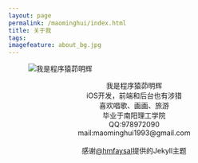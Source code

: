 ```yaml
---
layout: page
permalink: /maominghui/index.html
title: 关于我
tags:
imagefeature: about_bg.jpg
---
```

<figure>
  <img src="{{ site.url }}/images/avatar.png" alt="我是程序猿茆明辉">
  <figcaption></figcaption>
</figure>

<center>我是程序猿茆明辉</center>
<center>iOS开发，前端和后台也有涉猎</center>
<center>喜欢唱歌、画画、旅游</center>

<!--<br>
<center> <a href="http://weibo.com/u/1879804595?s=6uyXnP" target="_blank"><img border="0" src="http://service.t.sina.com.cn/widget/qmd/1879804595/a0fe8b1d/1.png"/></a> </center>
<br>-->

<center>毕业于南阳理工学院</center>
<center>QQ:978972090</center>
<center>mail:maominghui1993@gmail.com</center>

<br>
<center>感谢<a href="http://twitter.com/hmfaysal">@hmfaysal</a>提供的Jekyll主题</center>
